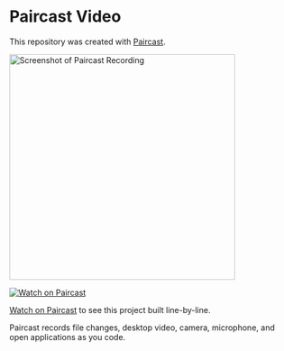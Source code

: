 # Paircast Video

This repository was created with [Paircast](https://app.paircast.io/replay/e617cfdf-f520-47b3-af52-ad4da5379fea).

<a href="https://app.paircast.io/replay/e617cfdf-f520-47b3-af52-ad4da5379fea"><img src="https://app.paircast.io/replay/e617cfdf-f520-47b3-af52-ad4da5379fea/screenshot" alt="Screenshot of Paircast Recording" width="400" /></a> 

<a href="https://app.paircast.io/replay/e617cfdf-f520-47b3-af52-ad4da5379fea"><img src="https://app.paircast.io/images/watch-on-paircast.png" alt="Watch on Paircast" /></a> 

[Watch on Paircast](https://app.paircast.io/replay/e617cfdf-f520-47b3-af52-ad4da5379fea) to see this project built line-by-line.

Paircast records file changes, desktop video, camera, microphone, and open applications as you code.